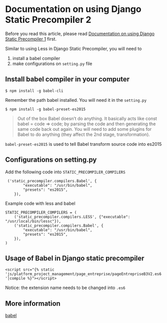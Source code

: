 # Documentation on using Django Static Precompiler 2

Before you read this article, please read [Documentation on using Django Static Precompiler 1](https://github.com/shenlin192/myNotes/blob/master/DjangoWithLess.md) first.

Similar to using Less in Django Static Precompiler, you will need to 

1. install a babel compiler 
2. make configurations on `setting.py` file

## Install babel compiler in your computer

`$ npm install -g babel-cli`

Remember the path babel installed. You will need it in the `setting.py` 

`$ npm install -g babel-preset-es2015`

> Out of the box Babel doesn’t do anything. It basically acts like const babel = code => code; by parsing the code and then generating the same code back out again. You will need to add some plugins for Babel to do anything (they affect the 2nd stage, transformation). 

`babel-preset-es2015` is used to tell Babel transform source code into es2015

##  Configurations on setting.py

Add the following code into `STATIC_PRECOMPILER_COMPILERS`

```
 ('static_precompiler.compilers.Babel', {
        "executable": "/usr/bin/babel",
        "presets": "es2015",
    }),
```

Example code with less and babel
```
STATIC_PRECOMPILER_COMPILERS = (
    ('static_precompiler.compilers.LESS', {"executable": "/usr/local/bin/lessc"}),
    ('static_precompiler.compilers.Babel', {
        "executable": "/usr/bin/babel",
        "presets": "es2015",
    }),
)
```


## Usage of Babel in Django static precompiler
`<script src="{% static 'js/platform_project_management/page_entreprise/pageEntrepriseB3V2.es6'|compile %}"></script>`

Notice: the extension name needs to be changed into `.es6`

## More information
[babel](https://babeljs.io/)
